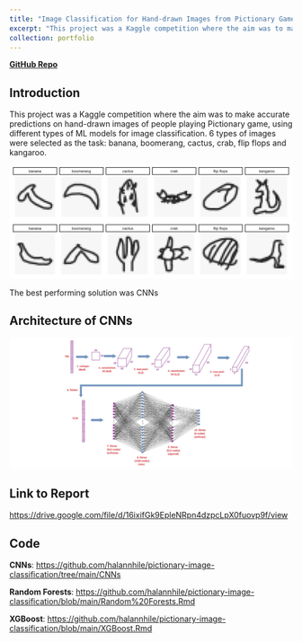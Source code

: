```yaml
---
title: "Image Classification for Hand-drawn Images from Pictionary Game"
excerpt: "This project was a Kaggle competition where the aim was to make accurate predictions on hand-drawn images of people playing Pictionary game, using different types of ML models for image classification<br/><br/><img src='/images/pictionary.png'>"
collection: portfolio
---
```


[**GitHub Repo**](https://github.com/halannhile/pictionary-image-classification/tree/main)

## Introduction 

This project was a Kaggle competition where the aim was to make accurate predictions on hand-drawn images of people playing Pictionary game, using different types of ML models for image classification. 6 types of images were selected as the task: banana, boomerang, cactus, crab, flip flops and kangaroo. 

<img src="/images/pictionary.png" width="800">

The best performing solution was CNNs 

## Architecture of CNNs 

<img src="/images/CNNs.jpg" width="800">

## Link to Report 

https://drive.google.com/file/d/16ixifGk9EpleNRpn4dzpcLpX0fuovp9f/view

## Code 

**CNNs**: https://github.com/halannhile/pictionary-image-classification/tree/main/CNNs

**Random Forests**: https://github.com/halannhile/pictionary-image-classification/blob/main/Random%20Forests.Rmd

**XGBoost**: https://github.com/halannhile/pictionary-image-classification/blob/main/XGBoost.Rmd

